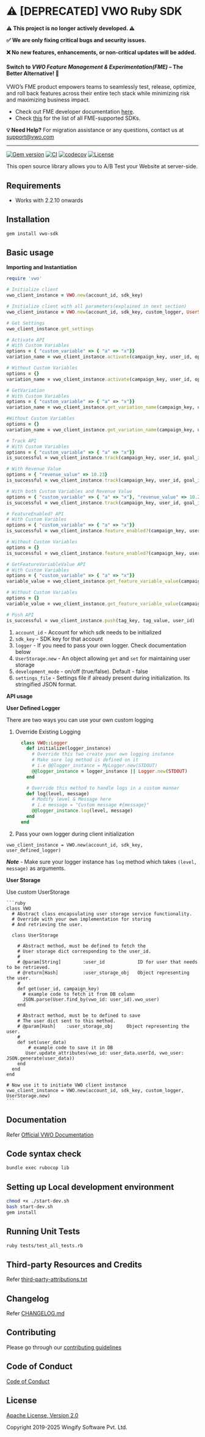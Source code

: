 # ⚠️ [DEPRECATED] VWO Ruby SDK

**⚠️ This project is no longer actively developed. ⚠️**

**✅ We are only fixing critical bugs and security issues.**

**❌ No new features, enhancements, or non-critical updates will be added.**

#### Switch to *VWO Feature Management & Experimentation(FME)* – The Better Alternative! 🚀

VWO’s FME product empowers teams to seamlessly test, release, optimize, and roll back features across their entire tech stack while minimizing risk and maximizing business impact.

* Check out FME developer documentation [here](https://developers.vwo.com/v2/docs/fme-overview).
* Check [this](https://developers.vwo.com/v2/docs/sdks-release-info ) for the list of all FME-supported SDKs.

**💡 Need Help?**
For migration assistance or any questions, contact us at [support@vwo.com](support@vwo.com)

------

[![Gem version](https://badge.fury.io/rb/vwo-sdk.svg)](https://rubygems.org/gems/vwo-sdk)
[![CI](https://github.com/wingify/vwo-ruby-sdk/workflows/CI/badge.svg?branch=master)](https://github.com/wingify/vwo-ruby-sdk/actions?query=workflow%3ACI)
[![codecov](https://codecov.io/gh/wingify/vwo-ruby-sdk/branch/master/graph/badge.svg?token=6F5QQEGO5Q)](https://codecov.io/gh/wingify/vwo-ruby-sdk)
[![License](https://img.shields.io/badge/License-Apache%202.0-blue.svg)](http://www.apache.org/licenses/LICENSE-2.0)

This open source library allows you to A/B Test your Website at server-side.

## Requirements

* Works with 2.2.10 onwards

## Installation

```bash
gem install vwo-sdk
```

## Basic usage

**Importing and Instantiation**

```ruby
require 'vwo'

# Initialize client
vwo_client_instance = VWO.new(account_id, sdk_key)

# Initialize client with all parameters(explained in next section)
vwo_client_instance = VWO.new(account_id, sdk_key, custom_logger, UserStorage.new, true, settings_file)

# Get Settings
vwo_client_instance.get_settings

# Activate API
# With Custom Variables
options = { "custom_variable" => { "a" => "x"}}
variation_name = vwo_client_instance.activate(campaign_key, user_id, options)

# Without Custom Variables
options = {}
variation_name = vwo_client_instance.activate(campaign_key, user_id, options)

# GetVariation
# With Custom Variables
options = { "custom_variable" => { "a" => "x"}}
variation_name = vwo_client_instance.get_variation_name(campaign_key, user_id, options)

#Without Custom Variables
options = {}
variation_name = vwo_client_instance.get_variation_name(campaign_key, user_id, options)

# Track API
# With Custom Variables
options = { "custom_variable" => { "a" => "x"}}
is_successful = vwo_client_instance.track(campaign_key, user_id, goal_identifier, options)

# With Revenue Value
options = { "revenue_value" => 10.23}
is_successful = vwo_client_instance.track(campaign_key, user_id, goal_identifier, options)

# With both Custom Variables and Revenue Value
options = { "custom_variable" => { "a" => "x"}, "revenue_value" => 10.23}
is_successful = vwo_client_instance.track(campaign_key, user_id, goal_identifier, options)

# FeatureEnabled? API
# With Custom Varibles
options = { "custom_variable" => { "a" => "x"}}
is_successful = vwo_client_instance.feature_enabled?(campaign_key, user_id, options)

# Without Custom Variables
options = {}
is_successful = vwo_client_instance.feature_enabled?(campaign_key, user_id, options)

# GetFeatureVariableValue API
# With Custom Variables
options = { "custom_variable" => { "a" => "x"}}
variable_value = vwo_client_instance.get_feature_variable_value(campaign_key, variable_key, user_id, options)

# Without Custom Variables
options = {}
variable_value = vwo_client_instance.get_feature_variable_value(campaign_key, variable_key, user_id, options)

# Push API
is_successful = vwo_client_instance.push(tag_key, tag_value, user_id)
```

1. `account_id` - Account for which sdk needs to be initialized
1. `sdk_key` - SDK key for that account
1. `logger` - If you need to pass your own logger. Check documentation below
1. `UserStorage.new` - An object allowing `get` and `set` for maintaining user storage
1. `development_mode` - on/off (true/false). Default - false
1. `settings_file` - Settings file if already present during initialization. Its stringified JSON format.


**API usage**

**User Defined Logger**

There are two ways you can use your own custom logging

1. Override Existing Logging

    ```ruby
      class VWO::Logger
        def initialize(logger_instance)
          # Override this two create your own logging instance
          # Make sure log method is defined on it
          # i.e @@logger_instance = MyLogger.new(STDOUT)
          @@logger_instance = logger_instance || Logger.new(STDOUT)
        end

        # Override this method to handle logs in a custom manner
        def log(level, message)
          # Modify level & Message here
          # i.e message = "Custom message #{message}"
          @@logger_instance.log(level, message)
        end
      end
    ```

2. Pass your own logger during client initialization

`vwo_client_instance = VWO.new(account_id, sdk_key, user_defined_logger)`

***Note*** - Make sure your logger instance has `log` method which takes `(level, message)` as arguments.

**User Storage**

Use custom UserStorage

    ```ruby
    class VWO
      # Abstract class encapsulating user storage service functionality.
      # Override with your own implementation for storing
      # And retrieving the user.

      class UserStorage

        # Abstract method, must be defined to fetch the
        # User storage dict corresponding to the user_id.
        #
        # @param[String]        :user_id            ID for user that needs to be retrieved.
        # @return[Hash]         :user_storage_obj   Object representing the user.
        #
        def get(user_id, campaign_key)
          # example code to fetch it from DB column
          JSON.parse(User.find_by(vwo_id: user_id).vwo_user)
        end

        # Abstract method, must be to defined to save
        # The user dict sent to this method.
        # @param[Hash]    :user_storage_obj     Object representing the user.
        #
        def set(user_data)
            # example code to save it in DB
           User.update_attributes(vwo_id: user_data.userId, vwo_user: JSON.generate(user_data))
        end
      end
    end

    # Now use it to initiate VWO client instance
    vwo_client_instance = VWO.new(account_id, sdk_key, custom_logger, UserStorage.new)
    ```

## Documentation

Refer [Official VWO Documentation](https://developers.vwo.com/reference#fullstack-introduction)


## Code syntax check

```bash
bundle exec rubocop lib
```

## Setting up Local development environment

```bash
chmod +x ./start-dev.sh
bash start-dev.sh
gem install
```

## Running Unit Tests

```bash
ruby tests/test_all_tests.rb
```

## Third-party Resources and Credits

Refer [third-party-attributions.txt](https://github.com/wingify/vwo-ruby-sdk/blob/master/third-party-attributions.txt)

## Changelog

Refer [CHANGELOG.md](https://github.com/wingify/vwo-ruby-sdk/blob/master/CHANGELOG.md)

## Contributing

Please go through our [contributing guidelines](https://github.com/wingify/vwo-ruby-sdk/blob/master/CONTRIBUTING.md)

## Code of Conduct

[Code of Conduct](https://github.com/wingify/vwo-ruby-sdk/blob/master/CODE_OF_CONDUCT.md)

## License

[Apache License, Version 2.0](https://github.com/wingify/vwo-ruby-sdk/blob/master/LICENSE)

Copyright 2019-2025 Wingify Software Pvt. Ltd.
